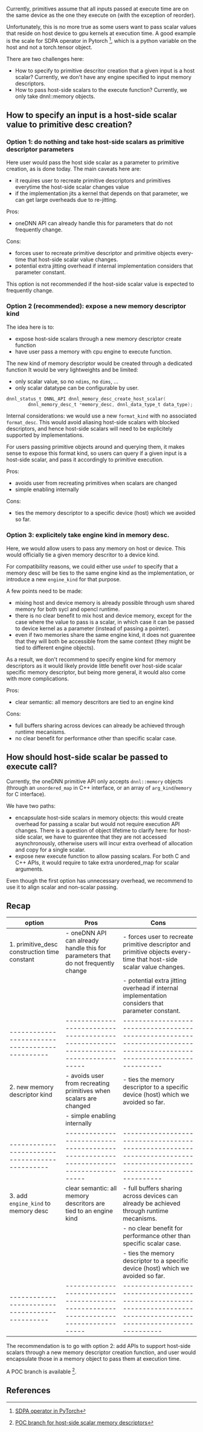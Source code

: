 
Currently, primitives assume that all inputs passed at execute time
are on the same device as the one they execute on (with the exception
of reorder).

Unfortunately, this is no more true as some users want to pass scalar
values that reside on host device to gpu kernels at execution time.  A
good example is the scale for SDPA operator in Pytorch [^1], which is
a python variable on the host and not a torch.tensor object.

There are two challenges here:
- How to specify to primitive descritor creation that a given input is
  a host scalar? Currently, we don't have any engine specified to
  input memory descriptors.
- How to pass host-side scalars to the execute function? Currently, we
  only take dnnl::memory objects.

## How to specify an input is a host-side scalar value to primitive desc creation?

### Option 1: do nothing and take host-side scalars as primitive descriptor parameters

Here user would pass the host side scalar as a parameter to primitive
creation, as is done today.  The main caveats here are:
- it requires user to recreate primitive descriptors and primitives
  everytime the host-side scalar changes value
- if the implementation jits a kernel that depends on that parameter,
  we can get large overheads due to re-jitting.

Pros:
- oneDNN API can already handle this for parameters that do not
frequently change.

Cons:
- forces user to recreate primitive descriptor and primitive objects
  every-time that host-side scalar value changes.
- potential extra jitting overhead if internal implementation considers that parameter constant.

This option is not recommended if the host-side scalar value is
expected to frequently change.


### Option 2 (recommended): expose a new memory descriptor kind

The idea here is to:
- expose host-side scalars through a new  memory descriptor create function
- have user pass a memory with cpu engine to execute function.

The new kind of memory descriptor would be created through a dedicated function
It would be very lightweights and be limited:
- only scalar value, so no `ndims`, no `dims`, ...
- only scalar datatype can be configurable by user.

```C
dnnl_status_t DNNL_API dnnl_memory_desc_create_host_scalar(
        dnnl_memory_desc_t *memory_desc, dnnl_data_type_t data_type);
```

Internal considerations: we would use a new `format_kind` with no
associated `format_desc`. This would avoid aliasing host-side scalars
with blocked descriptors, and hence host-side scalars will need to be
explicitely supported by implementations.

For users passing primitive objects around and querying them, it makes
sense to expose this format kind, so users can query if a given input
is a host-side scalar, and pass it accordingly to primitive execution.


Pros:
- avoids user from recreating primitives when scalars are changed
- simple enabling internally

Cons:
- ties the memory descriptor to a specific device (host) which we
  avoided so far.


### Option 3: explicitely take engine kind in memory desc.

Here, we would allow users to pass any memory on host or device.
This would officially tie a given memory descritor to a device kind.

For compatibility reasons, we could either use `undef` to specify that
a memory desc will be ties to the same engine kind as the
implementation, or introduce a new `engine_kind` for that purpose.

A few points need to be made:
- mixing host and device memory is already possible through usm shared
  memory for both sycl and opencl runtime.
- there is no clear benefit to mix host and device memory, except for
  the case where the value to pass is a scalar, in which case it can
  be passed to device kernel as a parameter (instead of passing a
  pointer).
- even if two memories share the same engine kind, it does not
  guarentee that they will both be accessible from the same context
  (they might be tied to different engine objects).

As a result, we don't recommend to specify engine kind for memory
descriptors as it would likely provide little benefit over host-side
scalar specific memory descriptor, but being more general, it would
also come with more complications.

Pros:
- clear semantic: all memory descritors are tied to an engine kind

Cons:
- full buffers sharing across devices can already be achieved through runtime mecanisms.
- no clear benefit for performance other than specific scalar case.

## How should host-side scalar be passed to execute call?

Currently, the oneDNN primitive API only accepts `dnnl::memory` objects
(through an `unordered_map` in C++ interface, or an array of
`arg_kind`/`memory` for C interface).

We have two paths:
- encapsulate host-side scalars in memory objects: this would create
  overhead for passing a scalar but would not require execution API
  changes. There is a question of object lifetime to clarify here: for
  host-side scalar, we have to guarentee that they are not accessed
  asynchronously, otherwise users will incur extra overhead of
  allocation and copy for a single scalar.
- expose new execute function to allow passing scalars. For both C and
  C++ APIs, it would require to take extra unordered_map for scalar
  arguments.


Even though the first option has unnecessary overhead, we recommend to
use it to align scalar and non-scalar passing.

## Recap

| option                                       | Pros                                                                              | Cons                                                                                                                 |
|----------------------------------------------|-----------------------------------------------------------------------------------|----------------------------------------------------------------------------------------------------------------------|
| 1. primitive_desc construction time constant | - oneDNN API can already handle this for parameters that do not frequently change | - forces user to recreate primitive descriptor and primitive objects every-time that host-side scalar value changes. |
|                                              |                                                                                   | - potential extra jitting overhead if internal implementation considers that parameter constant.                     |
|----------------------------------------------|-----------------------------------------------------------------------------------|----------------------------------------------------------------------------------------------------------------------|
| 2. new memory descriptor kind                | - avoids user from recreating primitives when scalars are changed                 | - ties the memory descriptor to a specific device (host) which we  avoided so far.                                   |
|                                              | - simple enabling internally                                                      |                                                                                                                      |
|----------------------------------------------|-----------------------------------------------------------------------------------|----------------------------------------------------------------------------------------------------------------------|
| 3. add `engine_kind` to memory desc          | clear semantic: all memory descritors are tied to an engine kind                  | - full buffers sharing across devices can already be achieved through runtime mecanisms.                             |
|                                              |                                                                                   | - no clear benefit for performance other than specific scalar case.                                                  |
|                                              |                                                                                   | - ties the memory descriptor to a specific device (host) which we  avoided so far.                                   |
|----------------------------------------------|-----------------------------------------------------------------------------------|----------------------------------------------------------------------------------------------------------------------|

The recommendation is to go with option 2: add APIs to support
host-side scalars through a new memory descriptor creation function,
and user would encapsulate those in a memory object to pass them at
execution time.

A POC branch is available [^2].

## References

[^1]: [SDPA operator in PyTorch](https://pytorch.org/docs/stable/generated/torch.nn.functional.scaled_dot_product_attention.html)
[^2]: [POC branch for host-side scalar memory descriptors](https://github.com/uxlfoundation/oneDNN/tree/mgouicem/main/host_scalar)
